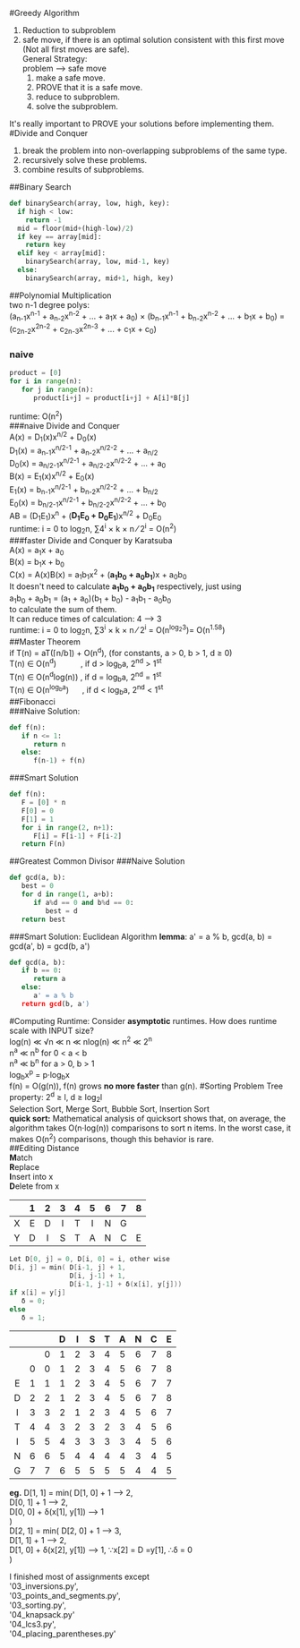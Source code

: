 #Greedy Algorithm<br>
1. Reduction to subproblem<br>
2. safe move, if there is an optimal solution consistent with this first move (Not all first moves are safe).<br>
General Strategy:<br>
problem --> safe move<br>
   1. make a safe move.<br>
   2. PROVE that it is a safe move.<br>
   3. reduce to subproblem.<br>
   4. solve the subproblem.<br>

It's really important to PROVE your solutions before implementing them.<br>
#Divide and Conquer<br>
   1. break the problem into non-overlapping subproblems of the same type.<br>
   2. recursively solve these problems.<br>
   3. combine results of subproblems.<br>

##Binary Search<br>
```python
def binarySearch(array, low, high, key):
  if high < low:
    return -1
  mid = floor(mid+(high-low)/2)
  if key == array[mid]:
    return key
  elif key < array[mid]:
    binarySearch(array, low, mid-1, key)
  else:
    binarySearch(array, mid+1, high, key)
```
##Polynomial Multiplication<br>
two n-1 degree polys:<br>
(a<sub>n-1</sub>x<sup>n-1</sup> + a<sub>n-2</sub>x<sup>n-2</sup> + ... + a<sub>1</sub>x + a<sub>0</sub>) &times; (b<sub>n-1</sub>x<sup>n-1</sup> + b<sub>n-2</sub>x<sup>n-2</sup> + ... + b<sub>1</sub>x + b<sub>0</sub>) = (c<sub>2n-2</sub>x<sup>2n-2</sup> + c<sub>2n-3</sub>x<sup>2n-3</sup> + ... + c<sub>1</sub>x + c<sub>0</sub>)<br>
### naive<br>
```python
product = [0]
for i in range(n):
   for j in range(n):
      product[i+j] = product[i+j] + A[i]*B[j]
```
runtime: O(n<sup>2</sup>)<br>
###naive Divide and Conquer<br>
A(x) = D<sub>1</sub>(x)x<sup>n/2</sup> + D<sub>0</sub>(x)<br>
D<sub>1</sub>(x) = a<sub>n-1</sub>x<sup>n/2-1</sup> + a<sub>n-2</sub>x<sup>n/2-2</sup> + ... + a<sub>n/2</sub><br>
D<sub>0</sub>(x) = a<sub>n/2-1</sub>x<sup>n/2-1</sup> + a<sub>n/2-2</sub>x<sup>n/2-2</sup> + ... + a<sub>0</sub><br>
B(x) = E<sub>1</sub>(x)x<sup>n/2</sup> + E<sub>0</sub>(x)<br>
E<sub>1</sub>(x) = b<sub>n-1</sub>x<sup>n/2-1</sup> + b<sub>n-2</sub>x<sup>n/2-2</sup> + ... + b<sub>n/2</sub><br>
E<sub>0</sub>(x) = b<sub>n/2-1</sub>x<sup>n/2-1</sup> + b<sub>n/2-2</sub>x<sup>n/2-2</sup> + ... + b<sub>0</sub><br>
AB = (D<sub>1</sub>E<sub>1</sub>)x<sup>n</sup> + (**D<sub>1</sub>E<sub>0</sub> + D<sub>0</sub>E<sub>1</sub>**)x<sup>n/2</sup> + D<sub>0</sub>E<sub>0</sub><br>
runtime: i = 0 to log<sub>2</sub>n, &#8721;4<sup>i</sup> &times; k &times; n &frasl; 2<sup>i</sup> = O(n<sup>2</sup>)<br>
###faster Divide and Conquer by Karatsuba<br>
A(x) = a<sub>1</sub>x + a<sub>0</sub><br>
B(x) = b<sub>1</sub>x + b<sub>0</sub><br>
C(x) = A(x)B(x) = a<sub>1</sub>b<sub>1</sub>x<sup>2</sup> + (**a<sub>1</sub>b<sub>0</sub> + a<sub>0</sub>b<sub>1</sub>**)x + a<sub>0</sub>b<sub>0</sub><br>
It doesn't need to calculate **a<sub>1</sub>b<sub>0</sub> + a<sub>0</sub>b<sub>1</sub>** respectively, just using<br>
a<sub>1</sub>b<sub>0</sub> + a<sub>0</sub>b<sub>1</sub> = (a<sub>1</sub> + a<sub>0</sub>)(b<sub>1</sub> + b<sub>0</sub>) - a<sub>1</sub>b<sub>1</sub> - a<sub>0</sub>b<sub>0</sub><br>
to calculate the sum of them.<br>
It can reduce times of calculation: 4 --> 3<br>
runtime: i = 0 to log<sub>2</sub>n, &#8721;3<sup>i</sup> &times; k &times; n &frasl; 2<sup>i</sup> = O(n<sup>log<sub>2</sub></sup><sup>3</sup>)= O(n<sup>1.58</sup>)<br>
##Master Theorem<br>
if T(n) = aT(&lceil;n/b&rceil;) + O(n<sup>d</sup>), (for constants, a > 0, b > 1, d &ge; 0)<br>
T(n) &isin; O(n<sup>d</sup>)&nbsp;&nbsp;&nbsp;&nbsp;&nbsp;&nbsp;&nbsp;&nbsp;&nbsp;&nbsp;&nbsp;, if d > log<sub>b</sub>a, 2<sup>nd</sup> > 1<sup>st</sup><br>
T(n) &isin; O(n<sup>d</sup>log(n))         , if d = log<sub>b</sub>a, 2<sup>nd</sup> = 1<sup>st</sup><br>
T(n) &isin; O(n<sup>log<sub>b</sub>a</sup>)&nbsp;&nbsp;&nbsp;&nbsp;&nbsp;&nbsp;, if d < log<sub>b</sub>a, 2<sup>nd</sup> < 1<sup>st</sup><br>
##Fibonacci<br>
###Naive Solution:<br>
```python
def f(n):
   if n <= 1:
      return n
   else:
      f(n-1) + f(n)
```
###Smart Solution
```python
def f(n):
   F = [0] * n
   F[0] = 0
   F[1] = 1
   for i in range(2, n+1):
      F[i] = F[i-1] + F[i-2]
   return F(n)
```
##Greatest Common Divisor
###Naive Solution
```python
def gcd(a, b):
   best = 0
   for d in range(1, a+b):
      if a%d == 0 and b%d == 0:
         best = d
   return best
```
###Smart Solution: Euclidean Algorithm
**lemma**: a' = a % b, gcd(a, b) = gcd(a', b) = gcd(b, a')<br>
```python
def gcd(a, b):
   if b == 0:
      return a
   else:
      a' = a % b
   return gcd(b, a')
```
#Computing Runtime:
Consider **asymptotic** runtimes. How does runtime scale with INPUT size?<br>
log(n) ≪ &radic;n ≪ n ≪ nlog(n) ≪  n<sup>2</sup>  ≪  2<sup>n</sup><br>
n<sup>a</sup> ≪ n<sup>b</sup> for 0 < a < b<br>
n<sup>a</sup> ≪ b<sup>n</sup> for a > 0, b > 1<br>
log<sub>b</sub>x<sup>p</sup> = p&sdot;log<sub>b</sub>x<br>
f(n) = O(g(n)), f(n) grows **no more faster** than g(n).
#Sorting Problem
Tree property: 2<sup>d</sup> &ge; l, d &ge; log<sub>2</sub>l<br> 
Selection Sort, Merge Sort, Bubble Sort, Insertion Sort<br>
**quick sort:** 
Mathematical analysis of quicksort shows that, on average, the algorithm takes O(n&sdot;log(n)) comparisons to sort n items. In the worst case, it makes O(n<sup>2</sup>) comparisons, though this behavior is rare.<br>
##Editing Distance<br>
**M**atch<br>
**R**eplace<br>
**I**nsert into x<br>
**D**elete from x<br>

||1|2|3|4|5|6|7|8|
|:---:|:---:|:---:|:---:|:---:|:---:|:---:|:---:|:---:|
|X|E|D|I|T|I|N|G||
|Y|D|I|S|T|A|N|C|E|

```c
Let D[0, j] = 0, D[i, 0] = i, other wise
D[i, j] = min( D[i-1, j] + 1, 
               D[i, j-1] + 1, 
               D[i-1, j-1] + δ(x[i], y[j]))
if x[i] = y[j]
   δ = 0;
else
   δ = 1;
```
||||D|I|S|T|A|N|C|E|
|:---:|:---:|:---:|:---:|:---:|:---:|:---:|:---:|:---:|:---:|:---:|
| | |0|1|2|3|4|5|6|7|8|
| |0|0|1|2|3|4|5|6|7|8|
|E|1|1|1|2|3|4|5|6|7|7|
|D|2|2|1|2|3|4|5|6|7|8|
|I|3|3|2|1|2|3|4|5|6|7|
|T|4|4|3|2|3|2|3|4|5|6|
|I|5|5|4|3|3|3|3|4|5|6|
|N|6|6|5|4|4|4|4|3|4|5|
|G|7|7|6|5|5|5|5|4|4|5|
**eg.**
D[1, 1] = min( D[1, 0] + 1 --> 2, <br>
               D[0, 1] + 1 --> 2, <br>
               D[0, 0] + δ(x[1], y[1]) --> 1<br>
               )<br>
D[2, 1] = min( D[2, 0] + 1 --> 3, <br>
               D[1, 1] + 1 --> 2, <br>
               D[1, 0] + δ(x[2], y[1]) --> 1, &#8757;x[2] = D =y[1], &#8756;δ = 0<br>
               )               <br>
               
I finished most of assignments except  
'03_inversions.py',  
'03_points_and_segments.py',  
'03_sorting.py',  
'04_knapsack.py'  
'04_lcs3.py',  
'04_placing_parentheses.py'  
